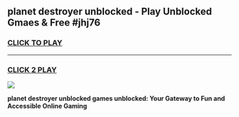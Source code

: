 
## planet destroyer unblocked - Play Unblocked Gmaes & Free #jhj76
<h3>
<a href="https://news.freeplayer.one?title=planet_destroyer_unblocked&ref=24F">CLICK TO PLAY</a></h3>
<hr>

<h3>
<a href="https://news.freeplayer.one?title=planet_destroyer_unblocked&ref=24F">CLICK 2 PLAY</a>
  
</h3>

<a href="https://news.freeplayer.one?title=planet_destroyer_unblocked&ref=24F/"><img src="https://clearcache.store/games.png"></a>


**planet destroyer unblocked games unblocked: Your Gateway to Fun and Accessible Online Gaming**
